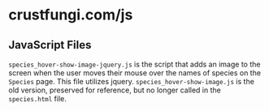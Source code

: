 # crustfungi.com/js
## JavaScript Files

`species_hover-show-image-jquery.js` is the script that adds an image to the screen when the user moves their mouse over the names of species on the `Species` page. This file utilizes jquery. `species_hover-show-image.js` is the old version, preserved for reference, but no longer called in the `species.html` file. 